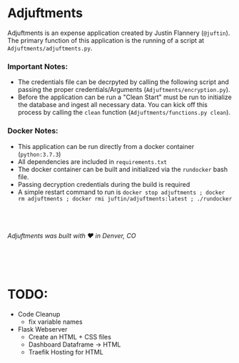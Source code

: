 # Adjuftments

Adjuftments is an expense application created by Justin Flannery (`@juftin`). The primary function of this application is the running of a script at `Adjuftments/adjuftments.py`.

### Important Notes:

-   The credentials file can be decrpyted by calling the following script and passing the proper credentials/Arguments (`Adjuftments/encryption.py`).
-   Before the application can be run a "Clean Start" must be run to initialize the database and ingest all necessary data. You can kick off this process by calling the `clean` function (`Adjuftments/functions.py clean`).

### Docker Notes:

-   This application can be run directly from a docker container (`python:3.7.3`)
-   All dependencies are included in `requirements.txt`
-   The docker container can be built and initialized via the `rundocker` bash file.
-   Passing decryption credentials during the build is required
-   A simple restart command to run is `docker stop adjuftments ; docker rm adjuftments ; docker rmi juftin/adjuftments:latest ; ./rundocker`

<br/>
<br/>

###### Adjuftments was built with ❤️ in Denver, CO

<br/>
<br/>

# TODO:

-   Code Cleanup
    -   fix variable names
-   Flask Webserver
    -   Create an HTML + CSS files
    -   Dashboard Dataframe -> HTML
    -   Traefik Hosting for HTML
